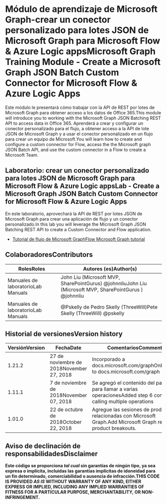 # <a name="microsoft-graph-training-module---create-a-microsoft-graph-json-batch-custom-connector-for-microsoft-flow--azure-logic-apps"></a><span data-ttu-id="943f2-101">Módulo de aprendizaje de Microsoft Graph-crear un conector personalizado para lotes JSON de Microsoft Graph para Microsoft Flow & Azure Logic apps</span><span class="sxs-lookup"><span data-stu-id="943f2-101">Microsoft Graph Training Module - Create a Microsoft Graph JSON Batch Custom Connector for Microsoft Flow & Azure Logic Apps</span></span>

<span data-ttu-id="943f2-102">Este módulo le presentará cómo trabajar con la API de REST por lotes de Microsoft Graph para obtener acceso a los datos de Office 365.</span><span class="sxs-lookup"><span data-stu-id="943f2-102">This module will introduce you to working with the Microsoft Graph JSON Batching REST API to access data in Office 365.</span></span> <span data-ttu-id="943f2-103">Aprenderá a crear y configurar un conector personalizado para el flujo, a obtener acceso a la API de lote JSON de Microsoft Graph y a usar el conector personalizado en un flujo para crear un equipo de Microsoft.</span><span class="sxs-lookup"><span data-stu-id="943f2-103">You will learn how to create and configure a custom connector for Flow, access the the Microsoft graph JSON Batch API, and use the custom connector in a Flow to create a Microsoft Team.</span></span>

## <a name="lab---create-a-microsoft-graph-json-batch-custom-connector-for-microsoft-flow--azure-logic-apps"></a><span data-ttu-id="943f2-104">Laboratorio: crear un conector personalizado para lotes JSON de Microsoft Graph para Microsoft Flow & Azure Logic apps</span><span class="sxs-lookup"><span data-stu-id="943f2-104">Lab - Create a Microsoft Graph JSON Batch Custom Connector for Microsoft Flow & Azure Logic Apps</span></span>

<span data-ttu-id="943f2-105">En este laboratorio, aprovechará la API de REST por lotes JSON de Microsoft Graph para crear una aplicación de flujo y un conector personalizado.</span><span class="sxs-lookup"><span data-stu-id="943f2-105">In this lab you will leverage the Microsoft Graph JSON Batching REST API to create a Custom Connector and Flow application.</span></span>

- [<span data-ttu-id="943f2-106">Tutorial de flujo de Microsoft Graph</span><span class="sxs-lookup"><span data-stu-id="943f2-106">Flow Microsoft Graph tutorial</span></span>](https://docs.microsoft.com/graph/training/flow-tutorial)

## <a name="contributors"></a><span data-ttu-id="943f2-107">Colaboradores</span><span class="sxs-lookup"><span data-stu-id="943f2-107">Contributors</span></span>

| <span data-ttu-id="943f2-108">Roles</span><span class="sxs-lookup"><span data-stu-id="943f2-108">Roles</span></span> | <span data-ttu-id="943f2-109">Autores (es)</span><span class="sxs-lookup"><span data-stu-id="943f2-109">Author(s)</span></span> |
| ------| ----------|
| <span data-ttu-id="943f2-110">Manuales de laboratorio</span><span class="sxs-lookup"><span data-stu-id="943f2-110">Lab Manuals</span></span> | <span data-ttu-id="943f2-111">John Liu (Microsoft MVP, SharePointGurus) @johnnliu</span><span class="sxs-lookup"><span data-stu-id="943f2-111">John Liu (Microsoft MVP, SharePointGurus ) @johnnliu</span></span> |
| <span data-ttu-id="943f2-112">Manuales de laboratorio</span><span class="sxs-lookup"><span data-stu-id="943f2-112">Lab Manuals</span></span> | <span data-ttu-id="943f2-113">@Pskelly de Pedro Skelly (ThreeWill)</span><span class="sxs-lookup"><span data-stu-id="943f2-113">Pete Skelly (ThreeWill) @pskelly</span></span> |

## <a name="version-history"></a><span data-ttu-id="943f2-114">Historial de versiones</span><span class="sxs-lookup"><span data-stu-id="943f2-114">Version history</span></span>

| <span data-ttu-id="943f2-115">Versión</span><span class="sxs-lookup"><span data-stu-id="943f2-115">Version</span></span> | <span data-ttu-id="943f2-116">Fecha</span><span class="sxs-lookup"><span data-stu-id="943f2-116">Date</span></span> | <span data-ttu-id="943f2-117">Comentarios</span><span class="sxs-lookup"><span data-stu-id="943f2-117">Comments</span></span> |
| ------- | -----| -------- |
| <span data-ttu-id="943f2-118">1.2</span><span class="sxs-lookup"><span data-stu-id="943f2-118">1.2</span></span> | <span data-ttu-id="943f2-119">27 de noviembre de 2018</span><span class="sxs-lookup"><span data-stu-id="943f2-119">November 27, 2018</span></span> | <span data-ttu-id="943f2-120">Incorporado a docs.microsoft.com/graph</span><span class="sxs-lookup"><span data-stu-id="943f2-120">Onboarded to docs.microsoft.com/graph</span></span> |
| <span data-ttu-id="943f2-121">1.1</span><span class="sxs-lookup"><span data-stu-id="943f2-121">1.1</span></span> | <span data-ttu-id="943f2-122">7 de noviembre de 2018</span><span class="sxs-lookup"><span data-stu-id="943f2-122">November 07, 2018</span></span> | <span data-ttu-id="943f2-123">Se agregó el contenido del paso 6 para llamar a varias operaciones</span><span class="sxs-lookup"><span data-stu-id="943f2-123">Added step 6 content for calling multiple operations</span></span> |
| <span data-ttu-id="943f2-124">1.0</span><span class="sxs-lookup"><span data-stu-id="943f2-124">1.0</span></span> | <span data-ttu-id="943f2-125">22 de octubre de 2018</span><span class="sxs-lookup"><span data-stu-id="943f2-125">October 22, 2018</span></span> | <span data-ttu-id="943f2-126">Agregue las sesiones de producto relacionadas con Microsoft Graph.</span><span class="sxs-lookup"><span data-stu-id="943f2-126">Add Microsoft Graph related product breakouts.</span></span> |

## <a name="disclaimer"></a><span data-ttu-id="943f2-127">Aviso de declinación de responsabilidades</span><span class="sxs-lookup"><span data-stu-id="943f2-127">Disclaimer</span></span>

<span data-ttu-id="943f2-128">**Este código se proporciona *tal cual* sin garantías de ningún tipo, ya sea expresa o implícita, incluidas las garantías implícitas de idoneidad para un fin determinado, comerciabilidad o ausencia de infracción.**</span><span class="sxs-lookup"><span data-stu-id="943f2-128">**THIS CODE IS PROVIDED *AS IS* WITHOUT WARRANTY OF ANY KIND, EITHER EXPRESS OR IMPLIED, INCLUDING ANY IMPLIED WARRANTIES OF FITNESS FOR A PARTICULAR PURPOSE, MERCHANTABILITY, OR NON-INFRINGEMENT.**</span></span>